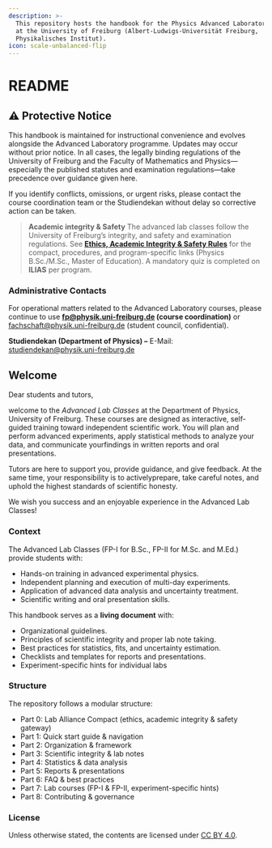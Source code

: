 ```yaml
---
description: >-
  This repository hosts the handbook for the Physics Advanced Laboratory Classes
  at the University of Freiburg (Albert-Ludwigs-Universität Freiburg,
  Physikalisches Institut).
icon: scale-unbalanced-flip
---
```


# README

## ⚠️ Protective Notice

This handbook is maintained for instructional convenience and evolves alongside the Advanced Laboratory programme. Updates may occur without prior notice. In all cases, the legally binding regulations of the University of Freiburg and the Faculty of Mathematics and Physics—especially the published statutes and examination regulations—take precedence over guidance given here.

If you identify conflicts, omissions, or urgent risks, please contact the course coordination team or the Studiendekan without delay so corrective action can be taken.

> **Academic integrity & Safety** The advanced lab classes follow the University of Freiburg’s integrity, and safety and examination regulations. See [**Ethics, Academic Integrity & Safety Rules**](index/part0-ethics-exam-rules.md) for the compact, procedures, and program-specific links (Physics B.Sc./M.Sc., Master of Education). A mandatory quiz is completed on **ILIAS** per program.

### Administrative Contacts

For operational matters related to the Advanced Laboratory courses, please continue to use **fp@physik.uni-freiburg.de (course coordination)** or fachschaft@physik.uni-freiburg.de (student council, confidential).

**Studiendekan (Department of Physics) –** E-Mail: studiendekan@physik.uni-freiburg.de

## Welcome

Dear students and tutors,

welcome to the _Advanced Lab Classes_ at the Department of Physics, University of Freiburg. These courses are designed as interactive, self-guided training toward independent scientific work. You will plan and perform advanced experiments, apply statistical methods to analyze your data, and communicate yourfindings in written reports and oral presentations.

Tutors are here to support you, provide guidance, and give feedback. At the same time, your responsibility is to activelyprepare, take careful notes, and uphold the highest standards of scientific honesty.

We wish you success and an enjoyable experience in the Advanced Lab Classes!

### Context

The Advanced Lab Classes (FP-I for B.Sc., FP-II for M.Sc. and M.Ed.) provide students with:

* Hands-on training in advanced experimental physics.
* Independent planning and execution of multi-day experiments.
* Application of advanced data analysis and uncertainty treatment.
* Scientific writing and oral presentation skills.

This handbook serves as a **living document** with:

* Organizational guidelines.
* Principles of scientific integrity and proper lab note taking.
* Best practices for statistics, fits, and uncertainty estimation.
* Checklists and templates for reports and presentations.
* Experiment-specific hints for individual labs

### Structure

The repository follows a modular structure:

* Part 0: Lab Alliance Compact (ethics, academic integrity & safety gateway)
* Part 1: Quick start guide & navigation
* Part 2: Organization & framework
* Part 3: Scientific integrity & lab notes
* Part 4: Statistics & data analysis
* Part 5: Reports & presentations
* Part 6: FAQ & best practices
* Part 7: Lab courses (FP-I & FP-II, experiment-specific hints)
* Part 8: Contributing & governance

### License

Unless otherwise stated, the contents are licensed under [CC BY 4.0](https://creativecommons.org/licenses/by/4.0/).
